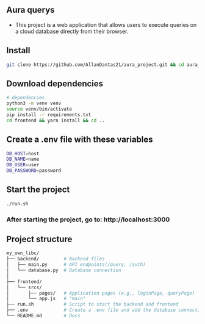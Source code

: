 ## Aura querys
- This project is a web application that allows users to execute queries on a cloud database directly from their browser.

## Install
```bash
git clone https://github.com/AllanDantas21/aura_project.git && cd aura_project && chmod 777 ./run.sh ./setup.sh
```
## Download dependencies
```sh
# dependencies
python3 -m venv venv
source venv/bin/activate
pip install -r requirements.txt
cd frontend && yarn install && cd ..
```

## Create a .env file with these variables
```bash
DB_HOST=host
DB_NAME=name
DB_USER=user
DB_PASSWORD=password 
```

## Start the project
```bash
./run.sh
```

### After starting the project, go to: http://localhost:3000

## Project structure

```bash
my_own_libc/
├── backend/         # Backend files
│   ├── main.py      # API endpoints(/query, /auth)
│   └── database.py  # Database connection
│
├── frontend/             
│   └── srcs/
│       ├── pages/   # Application pages (e.g., loginPage, queryPage)
│       └── app.js   # "main"
├── run.sh           # Script to start the backend and frontend
├── .env             # Create a .env file and add the database connection variables
└── README.md        # Docs  

```